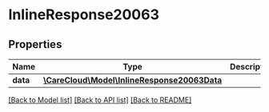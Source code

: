 # InlineResponse20063

## Properties
Name | Type | Description | Notes
------------ | ------------- | ------------- | -------------
**data** | [**\CareCloud\Model\InlineResponse20063Data**](InlineResponse20063Data.md) |  | [optional] 

[[Back to Model list]](../../README.md#documentation-for-models) [[Back to API list]](../../README.md#documentation-for-api-endpoints) [[Back to README]](../../README.md)

